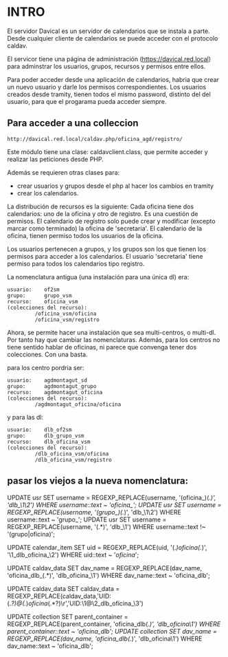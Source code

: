 INTRO
=====


El servidor Davical es un servidor de calendarios que se instala a parte. Desde cualquier cliente de calendarios se puede acceder con el protocolo caldav.

El servicor tiene una página de administración (https://davical.red.local) para adminstrar los usuarios, grupos, recursos y permisos entre ellos.

Para poder acceder desde una aplicación de calendarios, habria que crear un nuevo usuario y darle  los permisos correspondientes. Los usuarios creados desde tramity, tienen todos el mismo password, distinto del del usuario, para que el progarama pueda acceder siempre.


Para acceder a una colleccion
------------------------------

	http://davical.red.local/caldav.php/oficina_agd/registro/
	

Este módulo tiene una clase: caldavclient.class, que permite acceder y realizar las peticiones desde PHP.

Además se requieren otras clases para:
- crear usuarios y grupos desde el php al hacer los cambios en tramity
- crear los calendarios.

La distribución de recursos es la siguiente: Cada oficina tiene dos calendarios: uno de la oficina y otro de registro. Es una cuestión de permisos. El calendario de registro solo puede crear y modificar (excepto marcar como terminado) la oficina de 'secretaria'. El calendario de la oficina, tienen permiso todos los usuarios de la oficina.

Los usuarios pertenecen a grupos, y los grupos son los que tienen los permisos para acceder a los calendarios.
El usuario 'secretaria' tiene permiso para todos los calendarios tipo registro.

La nomenclatura antigua (una instalación para una única dl) era:

	usuario:	of2sm
	grupo:		grupo_vsm
	recurso:	oficina_vsm
	(colecciones del recurso):
			 /oficina_vsm/oficina
			 /oficina_vsm/registro


Ahora, se permite hacer una instalación que sea multi-centros, o multi-dl. Por tanto hay que cambiar las nomenclaturas. Además, para los centros no tiene sentido hablar de oficinas, ni parece que convenga tener dos colecciones. Con una basta.

para los centro pordria ser:

	usuario:	agdmontagut_sd
	grupo:		agdmontagut_grupo
	recurso:	agdmontagut_oficina
	(colecciones del recurso):
			 /agdmontagut_oficina/oficina

y para las dl:

	usuario:	dlb_of2sm
	grupo:		dlb_grupo_vsm
	recurso:	dlb_oficina_vsm
	(colecciones del recurso):
			 /dlb_oficina_vsm/oficina
			 /dlb_oficina_vsm/registro


pasar los viejos a la nueva nomenclatura:
-----------------------------------------


 UPDATE usr SET username = REGEXP_REPLACE(username, '(oficina_)(.*)', 'dlb_\1\2') WHERE username::text ~ 'oficina_';
 UPDATE usr SET username = REGEXP_REPLACE(username, '(grupo_)(.*)', 'dlb_\1\2') WHERE username::text ~ 'grupo_';
 UPDATE usr SET username = REGEXP_REPLACE(username, '(.*)', 'dlb_\1') WHERE username::text !~ '(grupo|oficina)';

 UPDATE calendar_item SET uid = REGEXP_REPLACE(uid, '(.*)_oficina_(.*)', '\1_dlb_oficina_\2') WHERE uid::text ~ '_oficina_';

 UPDATE caldav_data SET dav_name = REGEXP_REPLACE(dav_name, 'oficina_dlb_(.*)', 'dlb_oficina_\1') WHERE dav_name::text ~ 'oficina_dlb';

 UPDATE caldav_data SET caldav_data = REGEXP_REPLACE(caldav_data,'UID:(.*?)@(.*)_oficina_(.*?)\\r','UID:\1@\2_dlb_oficina_\3')
   
UPDATE collection SET parent_container = REGEXP_REPLACE(parent_container, 'oficina_dlb(.*)', 'dlb_oficina\1') WHERE parent_container::text ~ 'oficina_dlb';
UPDATE collection SET dav_name = REGEXP_REPLACE(dav_name, 'oficina_dlb(.*)', 'dlb_oficina\1') WHERE dav_name::text ~ 'oficina_dlb';


                    



